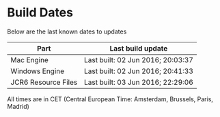 # Build Dates

Below are the last known dates to updates

Part | Last build update
-----|-----
Mac Engine | Last built: 02 Jun 2016; 20:03:37
Windows Engine | Last built: 02 Jun 2016; 20:41:33
JCR6 Resource Files | Last built: 03 Jun 2016; 22:29:06
All times are in CET (Central European Time: Amsterdam, Brussels, Paris, Madrid)




